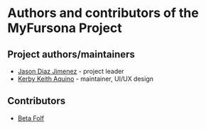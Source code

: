 # Authors and contributors of the MyFursona Project

## Project authors/maintainers

- [Jason Diaz Jimenez](https://github.com/VulpoTheDev) - project leader
- [Kerby Keith Aquino](https://github.com/kuroji-fusky) - maintainer, UI/UX design

## Contributors

- [Beta Folf](https://github.com/Beta-Folf)
